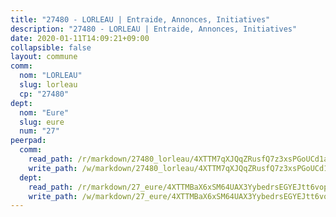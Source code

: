 ```yaml
---
title: "27480 - LORLEAU | Entraide, Annonces, Initiatives"
description: "27480 - LORLEAU | Entraide, Annonces, Initiatives"
date: 2020-01-11T14:09:21+09:00
collapsible: false
layout: commune
comm:
  nom: "LORLEAU"
  slug: lorleau
  cp: "27480"
dept:
  nom: "Eure"
  slug: eure
  num: "27"
peerpad:
  comm:
    read_path: /r/markdown/27480_lorleau/4XTTM7qXJQqZRusfQ7z3xsPGoUCd1aDDTdLb3zUXq19mkB4pQ
    write_path: /w/markdown/27480_lorleau/4XTTM7qXJQqZRusfQ7z3xsPGoUCd1aDDTdLb3zUXq19mkB4pQ-K3TgULqpZDBgcfYCNpo542QY4pL9X7RzWhKYfyGEy4t1SzfsdqvMd3fMg66aUQM4Fh2pKn2GseyNj5cZEoKFBspjfzr5cdpdYvTvTZSBb7xoCdBfnHEm1unxoSC5uwVWR1Dur22c
  dept:
    read_path: /r/markdown/27_eure/4XTTMBaX6xSM64UAX3YybedrsEGYEJtt6vopdQsPEFtGijgwg
    write_path: /w/markdown/27_eure/4XTTMBaX6xSM64UAX3YybedrsEGYEJtt6vopdQsPEFtGijgwg-K3TgUmjy61Gu7ZFzjoVmiacXP2Rc4pq6sxVCYUX3mFQZWQw9yCKsEoAMagtuW4jJTYhK96DsWW4cPmZLagvQNZ34BscGcu4btrtJibt18c1mpqofaWe6Q3RartDiuMTjY7NrsH4r
---
```


